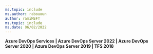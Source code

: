 ```yaml
---
ms.topic: include
ms.author: rabououn
author: ramiMSFT
ms.topic: include
ms.date: 06/02/2022
---
```


**Azure DevOps Services | Azure DevOps Server 2022 | Azure DevOps Server 2020 | Azure DevOps Server 2019 | TFS 2018**